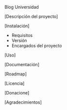 Blog Universidad

[Descripción del proyecto]

[Instalación]
- Requisitos
- Versión
- Encargados del proyecto
 
[Uso]

[Documentación]

[Roadmap]

[Licencia]

[Donacione]

[Agradecimientos]
